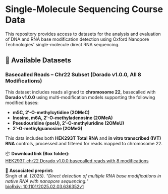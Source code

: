 # Single-Molecule Sequencing Course Data

This repository provides access to datasets for the analysis and evaluation of DNA and RNA base modification detection using Oxford Nanopore Technologies' single-molecule direct RNA sequencing. 

## 📁 Available Datasets

### Basecalled Reads – Chr22 Subset (Dorado v1.0.0, All 8 Modifications)

This dataset includes reads aligned to **chromosome 22**, basecalled with **Dorado v1.0.0** using multi-modification models supporting the following modified bases:

- **m5C, 2′-O-methylcytidine (2OMeC)**
- **Inosine, m6A, 2′-O-methyladenosine (2OMeA)**
- **Pseudouridine (pseU), 2′-O-methyluridine (2OMeU)**
- **2′-O-methylguanosine (2OMeG)**

This data includes both **HEK293T Total RNA** and **in vitro transcribed (IVT) RNA** controls, processed and filtered for reads mapped to chromosome 22.

📦 **Download link (Box folder):**  
[HEK293T chr22 Dorado v1.0.0 basecalled reads with 8 modifications](https://wcm.app.box.com/folder/324146793020?s=01knrh5f4xon37wh2f21d3ddu6v6hgda)

📄 **Associated preprint:**  
Singh et al. (2025). _"Direct detection of multiple RNA base modifications in native RNA with nanopore sequencing."_  
[bioRxiv: 10.1101/2025.02.03.636352v1](https://www.biorxiv.org/content/10.1101/2025.02.03.636352v1)
